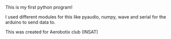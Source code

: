 This is my first python program!

I used different modules for this like pyaudio, numpy, wave and serial for the arduino to send data to.

This was created for Aerobotix club (INSAT)
